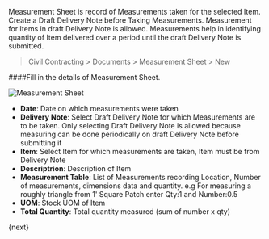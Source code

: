 <!-- title: Measurement Sheet -->
<!-- no-breadcrumbs -->

Measurement Sheet is record of Measurements taken for the selected Item. Create a Draft Delivery Note before Taking Measurements. Measurement for Items in draft Delivery Note is allowed. Measurements help in identifying quantity of Item delivered over a period until the draft Delivery Note is submitted.

> Civil Contracting > Documents > Measurement Sheet > New


####Fill in the details of Measurement Sheet.


<img class="screenshot" alt="Measurement Sheet" src="{{ docs_base_url }}/assets/img/measurement-sheet/measurement-sheet-1.png">
<ul>
 <li><strong>Date</strong>: Date on which measurements were taken</li>
 <li><strong>Delivery Note</strong>: Select Draft Delivery Note for which Measurements are to be taken. Only selecting Draft Delivery Note is allowed because measuring can be done periodically on draft Delivery Note before submitting it</li>
 <li><strong>Item</strong>: Select Item for which measurements are taken, Item must be from Delivery Note</li>
 <li><strong>Descriptrion</strong>: Description of Item</li>
 <li><strong>Measurement Table</strong>: List of Measurements recording Location, Number of measurements, dimensions data and quantity. e.g For measuring a roughly triangle from 1' Square Patch enter Qty:1 and Number:0.5</li>
 <li><strong>UOM</strong>: Stock UOM of Item</li>
 <li><strong>Total Quantity</strong>: Total quantity measured (sum of number x qty)</li>
</ul>

{next}

<!-- autodoc -->
<!-- jinja -->
<!-- static -->
